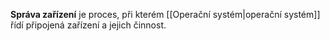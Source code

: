 **Správa zařízení** je proces, při kterém [[Operační systém|operační systém]] řídí připojená zařízení a jejich činnost.